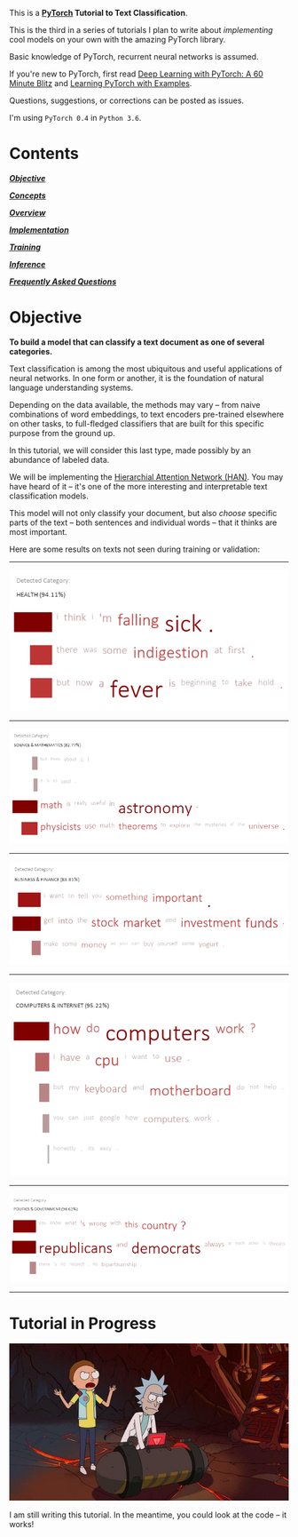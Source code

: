 This is a **[PyTorch](https://pytorch.org) Tutorial to Text Classification**.

This is the third in a series of tutorials I plan to write about _implementing_ cool models on your own with the amazing PyTorch library.

Basic knowledge of PyTorch, recurrent neural networks is assumed.

If you're new to PyTorch, first read [Deep Learning with PyTorch: A 60 Minute Blitz](https://pytorch.org/tutorials/beginner/deep_learning_60min_blitz.html) and [Learning PyTorch with Examples](https://pytorch.org/tutorials/beginner/pytorch_with_examples.html).

Questions, suggestions, or corrections can be posted as issues.

I'm using `PyTorch 0.4` in `Python 3.6`.

# Contents

[***Objective***](https://github.com/sgrvinod/a-PyTorch-Tutorial-to-Text-Classification#objective)

[***Concepts***](https://github.com/sgrvinod/a-PyTorch-Tutorial-to-Text-Classification#tutorial-in-progress)

[***Overview***](https://github.com/sgrvinod/a-PyTorch-Tutorial-to-Text-Classification#tutorial-in-progress)

[***Implementation***](https://github.com/sgrvinod/a-PyTorch-Tutorial-to-Text-Classification#tutorial-in-progress)

[***Training***](https://github.com/sgrvinod/a-PyTorch-Tutorial-to-Text-Classification#tutorial-in-progress)

[***Inference***](https://github.com/sgrvinod/a-PyTorch-Tutorial-to-Text-Classification#tutorial-in-progress)

[***Frequently Asked Questions***](https://github.com/sgrvinod/a-PyTorch-Tutorial-to-Text-Classification#tutorial-in-progress)

# Objective

**To build a model that can classify a text document as one of several categories.**

Text classification is among the most ubiquitous and useful applications of neural networks. In one form or another, it is the foundation of natural language understanding systems.

Depending on the data available, the methods may vary – from naive combinations of word embeddings, to text encoders pre-trained elsewhere on other tasks, to full-fledged classifiers that are built for this specific purpose from the ground up.

In this tutorial, we will consider this last type, made possibly by an abundance of labeled data.

We will be implementing the [Hierarchial Attention Network (HAN)](https://www.cs.cmu.edu/~hovy/papers/16HLT-hierarchical-attention-networks.pdf). You may have heard of it – it's one of the more interesting and interpretable text classification models.

This model will not only classify your document, but also _choose_ specific parts of the text – both sentences and individual words – that it thinks are most important.

Here are some results on texts not seen during training or validation:

---

![](./img/health.png)


---

![](./img/science.png)

---

![](./img/finance.png)

---

![](./img/computers.png)

---

![](./img/politics.png)

---

# Tutorial in Progress

<p align="center">
<img src="./img/incomplete.jpg">
</p>

I am still writing this tutorial. In the meantime, you could look at the code – it works!
